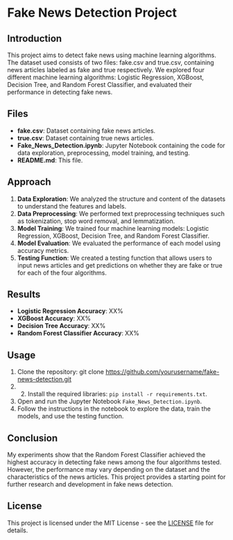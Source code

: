 # Fake News Detection Project

## Introduction
This project aims to detect fake news using machine learning algorithms. The dataset used consists of two files: fake.csv and true.csv, containing news articles labeled as fake and true respectively. We explored four different machine learning algorithms: Logistic Regression, XGBoost, Decision Tree, and Random Forest Classifier, and evaluated their performance in detecting fake news.

## Files
- **fake.csv**: Dataset containing fake news articles.
- **true.csv**: Dataset containing true news articles.
- **Fake_News_Detection.ipynb**: Jupyter Notebook containing the code for data exploration, preprocessing, model training, and testing.
- **README.md**: This file.

## Approach
1. **Data Exploration**: We analyzed the structure and content of the datasets to understand the features and labels.
2. **Data Preprocessing**: We performed text preprocessing techniques such as tokenization, stop word removal, and lemmatization.
3. **Model Training**: We trained four machine learning models: Logistic Regression, XGBoost, Decision Tree, and Random Forest Classifier.
4. **Model Evaluation**: We evaluated the performance of each model using accuracy metrics.
5. **Testing Function**: We created a testing function that allows users to input news articles and get predictions on whether they are fake or true for each of the four algorithms.

## Results
- **Logistic Regression Accuracy**: XX%
- **XGBoost Accuracy**: XX%
- **Decision Tree Accuracy**: XX%
- **Random Forest Classifier Accuracy**: XX%

## Usage
1. Clone the repository: git clone https://github.com/yourusername/fake-news-detection.git
2. 2. Install the required libraries: `pip install -r requirements.txt`.
3. Open and run the Jupyter Notebook `Fake_News_Detection.ipynb`.
4. Follow the instructions in the notebook to explore the data, train the models, and use the testing function.

## Conclusion
My experiments show that the Random Forest Classifier achieved the highest accuracy in detecting fake news among the four algorithms tested. However, the performance may vary depending on the dataset and the characteristics of the news articles. This project provides a starting point for further research and development in fake news detection.

## License
This project is licensed under the MIT License - see the [LICENSE](LICENSE) file for details.


